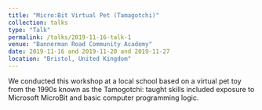 ```yaml
---
title: "Micro:Bit Virtual Pet (Tamagotchi)"
collection: talks
type: "Talk"
permalink: /talks/2019-11-16-talk-1
venue: "Bannerman Road Community Academy"
date: 2019-11-16 and 2019-11-20 and 2019-11-27
location: "Bristol, United Kingdom"
---
```


We conducted this workshop at a local school based on a virtual pet toy from the 1990s known as the Tamogotchi: taught skills included exposure to Microsoft MicroBit and basic computer programming logic.
